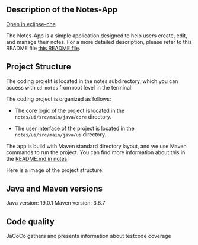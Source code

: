 
## Description of the Notes-App

[Open in eclipse-che](https://che.stud.ntnu.no/#https://gitlab.stud.idi.ntnu.no/it1901/groups-2023/gr2311/gr2311?new)

The Notes-App is a simple application designed to help users create, edit, and manage their notes. For a more detailed description, please refer to this README file [this README file](/notes/core/README.md).

## Project Structure


The coding projekt is located in the notes subdirectory, which you can access with `cd notes` from root level in the terminal. 

The coding project is organized as follows:

- The core logic of the project is located in the `notes/ui/src/main/java/core` directory.

- The user interface of the project is located in the `notes/ui/src/main/java/ui` directory.

The app is build with Maven standard directory layout, and we use Maven commands to run the project. You can find more information about this in the [README.md in notes](/notes/core/README.md).

Here is a image of the project structure:



## Java and Maven versions
Java version: 19.0.1
Maven version: 3.8.7

## Code quality
JaCoCo gathers and presents information about testcode coverage